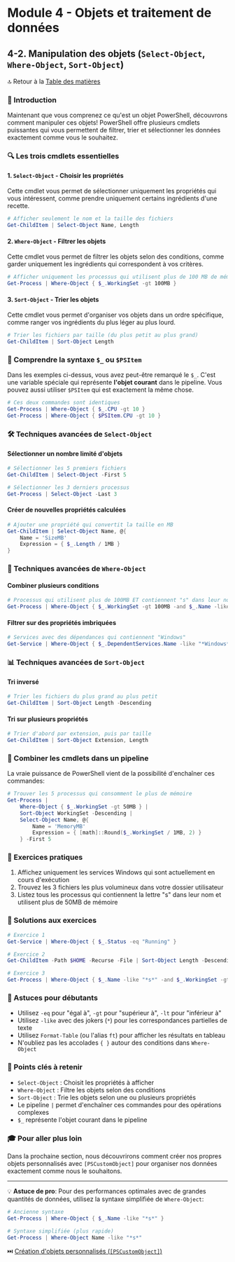 # Module 4 - Objets et traitement de données
## 4-2. Manipulation des objets (`Select-Object`, `Where-Object`, `Sort-Object`)

🔝 Retour à la [Table des matières](/SOMMAIRE.md)

### 📘 Introduction

Maintenant que vous comprenez ce qu'est un objet PowerShell, découvrons comment manipuler ces objets! PowerShell offre plusieurs cmdlets puissantes qui vous permettent de filtrer, trier et sélectionner les données exactement comme vous le souhaitez.

### 🔍 Les trois cmdlets essentielles

#### 1. `Select-Object` - Choisir les propriétés

Cette cmdlet vous permet de sélectionner uniquement les propriétés qui vous intéressent, comme prendre uniquement certains ingrédients d'une recette.

```powershell
# Afficher seulement le nom et la taille des fichiers
Get-ChildItem | Select-Object Name, Length
```

#### 2. `Where-Object` - Filtrer les objets

Cette cmdlet vous permet de filtrer les objets selon des conditions, comme garder uniquement les ingrédients qui correspondent à vos critères.

```powershell
# Afficher uniquement les processus qui utilisent plus de 100 MB de mémoire
Get-Process | Where-Object { $_.WorkingSet -gt 100MB }
```

#### 3. `Sort-Object` - Trier les objets

Cette cmdlet vous permet d'organiser vos objets dans un ordre spécifique, comme ranger vos ingrédients du plus léger au plus lourd.

```powershell
# Trier les fichiers par taille (du plus petit au plus grand)
Get-ChildItem | Sort-Object Length
```

### 🧠 Comprendre la syntaxe `$_` ou `$PSItem`

Dans les exemples ci-dessus, vous avez peut-être remarqué le `$_`. C'est une variable spéciale qui représente **l'objet courant** dans le pipeline. Vous pouvez aussi utiliser `$PSItem` qui est exactement la même chose.

```powershell
# Ces deux commandes sont identiques
Get-Process | Where-Object { $_.CPU -gt 10 }
Get-Process | Where-Object { $PSItem.CPU -gt 10 }
```

### 🛠️ Techniques avancées de `Select-Object`

#### Sélectionner un nombre limité d'objets

```powershell
# Sélectionner les 5 premiers fichiers
Get-ChildItem | Select-Object -First 5

# Sélectionner les 3 derniers processus
Get-Process | Select-Object -Last 3
```

#### Créer de nouvelles propriétés calculées

```powershell
# Ajouter une propriété qui convertit la taille en MB
Get-ChildItem | Select-Object Name, @{
    Name = 'SizeMB'
    Expression = { $_.Length / 1MB }
}
```

### 🔬 Techniques avancées de `Where-Object`

#### Combiner plusieurs conditions

```powershell
# Processus qui utilisent plus de 100MB ET contiennent "s" dans leur nom
Get-Process | Where-Object { $_.WorkingSet -gt 100MB -and $_.Name -like "*s*" }
```

#### Filtrer sur des propriétés imbriquées

```powershell
# Services avec des dépendances qui contiennent "Windows"
Get-Service | Where-Object { $_.DependentServices.Name -like "*Windows*" }
```

### 📊 Techniques avancées de `Sort-Object`

#### Tri inversé

```powershell
# Trier les fichiers du plus grand au plus petit
Get-ChildItem | Sort-Object Length -Descending
```

#### Tri sur plusieurs propriétés

```powershell
# Trier d'abord par extension, puis par taille
Get-ChildItem | Sort-Object Extension, Length
```

### 🔄 Combiner les cmdlets dans un pipeline

La vraie puissance de PowerShell vient de la possibilité d'enchaîner ces commandes:

```powershell
# Trouver les 5 processus qui consomment le plus de mémoire
Get-Process |
    Where-Object { $_.WorkingSet -gt 50MB } |
    Sort-Object WorkingSet -Descending |
    Select-Object Name, @{
        Name = 'MemoryMB'
        Expression = { [math]::Round($_.WorkingSet / 1MB, 2) }
    } -First 5
```

### 💪 Exercices pratiques

1. Affichez uniquement les services Windows qui sont actuellement en cours d'exécution
2. Trouvez les 3 fichiers les plus volumineux dans votre dossier utilisateur
3. Listez tous les processus qui contiennent la lettre "s" dans leur nom et utilisent plus de 50MB de mémoire

### 🎯 Solutions aux exercices

```powershell
# Exercice 1
Get-Service | Where-Object { $_.Status -eq "Running" }

# Exercice 2
Get-ChildItem -Path $HOME -Recurse -File | Sort-Object Length -Descending | Select-Object -First 3

# Exercice 3
Get-Process | Where-Object { $_.Name -like "*s*" -and $_.WorkingSet -gt 50MB }
```

### 📝 Astuces pour débutants

- Utilisez `-eq` pour "égal à", `-gt` pour "supérieur à", `-lt` pour "inférieur à"
- Utilisez `-like` avec des jokers (`*`) pour les correspondances partielles de texte
- Utilisez `Format-Table` (ou l'alias `ft`) pour afficher les résultats en tableau
- N'oubliez pas les accolades `{ }` autour des conditions dans `Where-Object`

### 🔑 Points clés à retenir

- `Select-Object` : Choisit les propriétés à afficher
- `Where-Object` : Filtre les objets selon des conditions
- `Sort-Object` : Trie les objets selon une ou plusieurs propriétés
- Le pipeline `|` permet d'enchaîner ces commandes pour des opérations complexes
- `$_` représente l'objet courant dans le pipeline

### 🎓 Pour aller plus loin

Dans la prochaine section, nous découvrirons comment créer nos propres objets personnalisés avec `[PSCustomObject]` pour organiser nos données exactement comme nous le souhaitons.

---

💡 **Astuce de pro**: Pour des performances optimales avec de grandes quantités de données, utilisez la syntaxe simplifiée de `Where-Object`:

```powershell
# Ancienne syntaxe
Get-Process | Where-Object { $_.Name -like "*s*" }

# Syntaxe simplifiée (plus rapide)
Get-Process | Where-Object Name -like "*s*"
```

⏭️ [Création d'objets personnalisés (`[PSCustomObject]`)](/03-objets-donnees/03-objets-custom.md)
